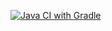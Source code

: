 [![Java CI with Gradle](https://github.com/Nadezhda-Sergeevna/ProjectPatterns/actions/workflows/gradle.yml/badge.svg)](https://github.com/Nadezhda-Sergeevna/ProjectPatterns/actions/workflows/gradle.yml)